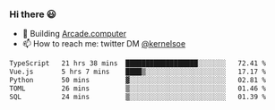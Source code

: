 ### Hi there 😃

- 🔨 Building [Arcade.computer](https://arcade.computer)
- 📫 How to reach me: twitter DM [@kernelsoe](https://twitter.com/kernelsoe)

<!--START_SECTION:waka-->

```txt
TypeScript   21 hrs 38 mins  ██████████████████░░░░░░░   72.41 %
Vue.js       5 hrs 7 mins    ████▒░░░░░░░░░░░░░░░░░░░░   17.17 %
Python       50 mins         ▓░░░░░░░░░░░░░░░░░░░░░░░░   02.81 %
TOML         26 mins         ▒░░░░░░░░░░░░░░░░░░░░░░░░   01.46 %
SQL          24 mins         ▒░░░░░░░░░░░░░░░░░░░░░░░░   01.39 %
```

<!--END_SECTION:waka-->
